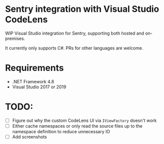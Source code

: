 ﻿# Sentry integration with Visual Studio CodeLens

WIP Visual Studio integration for Sentry, supporting both hosted and on-premises.

It currently only supports C#. PRs for other languages are welcome.

# Requirements
* .NET Framework 4.8
* Visual Studio 2017 or 2019

# TODO:
- [ ] Figure out why the custom CodeLens UI via `IViewFactory` doesn't work
- [ ] Either cache namespaces or only read the source files up to the namespace definition to reduce unnecessary IO
- [ ] Add screenshots
